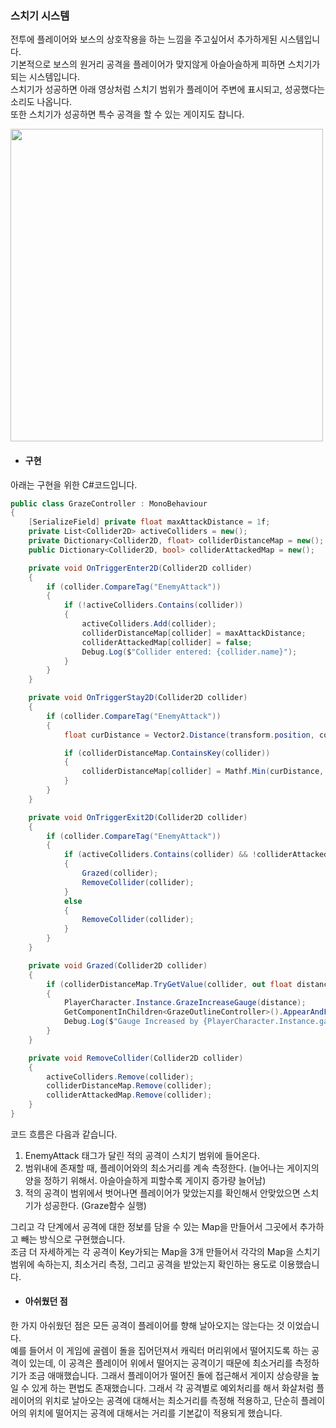 ### 스치기 시스템    
전투에 플레이어와 보스의 상호작용을 하는 느낌을 주고싶어서 추가하게된 시스템입니다.    
기본적으로 보스의 원거리 공격을 플레이어가 맞지않게 아슬아슬하게 피하면 스치기가 되는 시스템입니다.    
스치기가 성공하면 아래 영상처럼 스치기 범위가 플레이어 주변에 표시되고, 성공했다는 소리도 나옵니다.    
또한 스치기가 성공하면 특수 공격을 할 수 있는 게이지도 찹니다.    

<img src="https://github.com/user-attachments/assets/b990f4e4-a3de-4e27-b3eb-34bba0dc499c" width="500">    

 - #### 구현
아래는 구현을 위한 C#코드입니다.
```csharp
public class GrazeController : MonoBehaviour
{
    [SerializeField] private float maxAttackDistance = 1f;
    private List<Collider2D> activeColliders = new();
    private Dictionary<Collider2D, float> colliderDistanceMap = new();
    public Dictionary<Collider2D, bool> colliderAttackedMap = new();

    private void OnTriggerEnter2D(Collider2D collider)
    {
        if (collider.CompareTag("EnemyAttack"))
        {
            if (!activeColliders.Contains(collider))
            {
                activeColliders.Add(collider);
                colliderDistanceMap[collider] = maxAttackDistance;
                colliderAttackedMap[collider] = false;
                Debug.Log($"Collider entered: {collider.name}");
            }
        }
    }

    private void OnTriggerStay2D(Collider2D collider)
    {
        if (collider.CompareTag("EnemyAttack"))
        {
            float curDistance = Vector2.Distance(transform.position, collider.transform.position);

            if (colliderDistanceMap.ContainsKey(collider))
            {
                colliderDistanceMap[collider] = Mathf.Min(curDistance, colliderDistanceMap[collider]);
            }
        }
    }

    private void OnTriggerExit2D(Collider2D collider)
    {
        if (collider.CompareTag("EnemyAttack"))
        {
            if (activeColliders.Contains(collider) && !colliderAttackedMap[collider])
            {
                Grazed(collider);
                RemoveCollider(collider);
            }
            else
            {
                RemoveCollider(collider);
            }
        }
    }

    private void Grazed(Collider2D collider)
    {
        if (colliderDistanceMap.TryGetValue(collider, out float distance))
        {
            PlayerCharacter.Instance.GrazeIncreaseGauge(distance);
            GetComponentInChildren<GrazeOutlineController>().AppearAndFadeOut();
            Debug.Log($"Gauge Increased by {PlayerCharacter.Instance.gaugeIncreaseValue / distance} with ratio {distance}");
        }
    }

    private void RemoveCollider(Collider2D collider)
    {
        activeColliders.Remove(collider);
        colliderDistanceMap.Remove(collider);
        colliderAttackedMap.Remove(collider);
    }
}
```

코드 흐름은 다음과 같습니다.    
1. EnemyAttack 태그가 달린 적의 공격이 스치기 범위에 들어온다.
2. 범위내에 존재할 때, 플레이어와의 최소거리를 계속 측정한다. (늘어나는 게이지의 양을 정하기 위해서. 아슬아슬하게 피할수록 게이지 증가량 늘어남)
3. 적의 공격이 범위에서 벗어나면 플레이어가 맞았는지를 확인해서 안맞았으면 스치기가 성공한다. (Graze함수 실행)

그리고 각 단계에서 공격에 대한 정보를 담을 수 있는 Map을 만들어서 그곳에서 추가하고 빼는 방식으로 구현했습니다.    
조금 더 자세하게는 각 공격이 Key가되는 Map을 3개 만들어서 각각의 Map을 스치기 범위에 속하는지, 최소거리 측정, 그리고 공격을 받았는지 확인하는 용도로 이용했습니다.    

 - #### 아쉬웠던 점    
한 가지 아쉬웠던 점은 모든 공격이 플레이어를 향해 날아오지는 않는다는 것 이었습니다.    
예를 들어서 이 게임에 골렘이 돌을 집어던져서 캐릭터 머리위에서 떨어지도록 하는 공격이 있는데, 이 공격은 플레이어 위에서 떨어지는 공격이기 때문에 최소거리를 측정하기가 조금 애매했습니다.
그래서 플레이어가 떨어진 돌에 접근해서 게이지 상승량을 높일 수 있게 하는 편법도 존재했습니다.
그래서 각 공격별로 예외처리를 해서 화살처럼 플레이어의 위치로 날아오는 공격에 대해서는 최소거리를 측정해 적용하고, 단순히 플레이어의 위치에 떨어지는 공격에 대해서는 거리를 기본값이 적용되게 했습니다.


